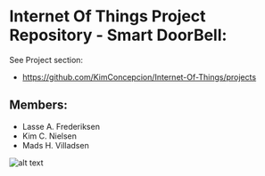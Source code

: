 # Internet Of Things Project Repository - Smart DoorBell:
See Project section:
- https://github.com/KimConcepcion/Internet-Of-Things/projects

## Members:
- Lasse A. Frederiksen
- Kim C. Nielsen
- Mads H. Villadsen

![alt text](https://shop13030.hstatic.dk/upload_dir/shop/13774-01_16.w610.h610.fill.jpg)
